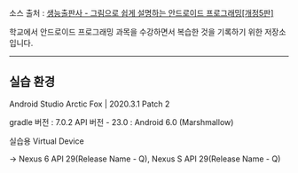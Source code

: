 소스 출처 : [생능출판사 - 그림으로 쉽게 설명하는 안드로이드 프로그래밍[개정5판]](https://www.booksr.co.kr/html/book/book.asp?seq=697149)

학교에서 안드로이드 프로그래밍 과목을 수강하면서 복습한 것을 기록하기 위한 저장소입니다.

---

## 실습 환경 ##



Android Studio Arctic Fox | 2020.3.1 Patch 2

gradle 버전 : 7.0.2
API 버전 - 23.0 : Android 6.0 (Marshmallow)

실습용 Virtual Device

-> Nexus 6 API 29(Release Name - Q), Nexus S API 29(Release Name - Q)
